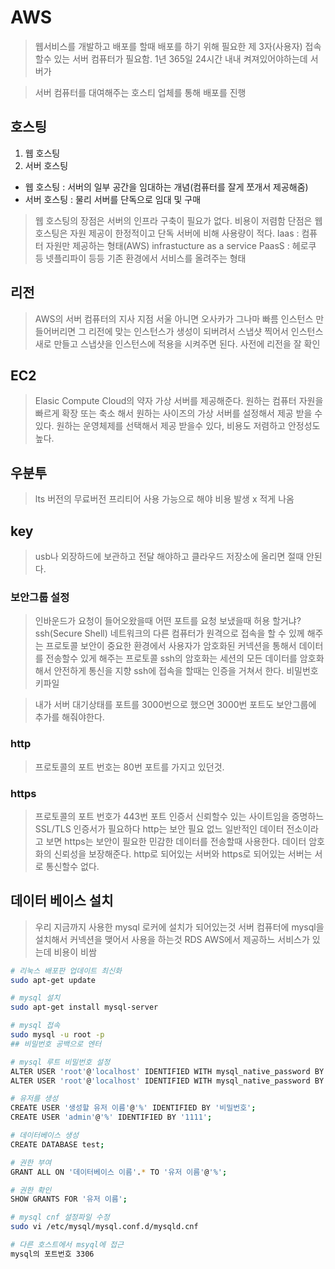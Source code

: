 # AWS
> 웹서비스를 개발하고 배포를 할때
> 배포를 하기 위해 필요한 제 3자(사용자) 접속할수 있는 서버 컴퓨터가 필요함.
> 1년 365일 24시간 내내 켜져있어야하는데 서버가

>서버 컴퓨터를 대여해주는 호스티 업체를 통해 배포를 진행

## 호스팅
1. 웹 호스팅
2. 서버 호스팅

- 웹 호스팅 : 서버의 일부 공간을 임대하는 개념(컴퓨터를 잘게 쪼개서 제공해줌)
- 서버 호스팅 : 물리 서버를 단독으로 임대 및 구매

> 웹 호스팅의 장점은 서버의 인프라 구축이 필요가 없다. 비용이 저렴함
> 단점은 웹 호스팅은 자원 제공이 한정적이고 단독 서버에 비해 사용량이 적다.
> laas : 컴퓨터 자원만 제공하는 형태(AWS) infrastucture as a service
> PaasS : 헤로쿠 등 넷플리파이 등등 기존 환경에서 서비스를 올려주는 형태

## 리전
> AWS의 서버 컴퓨터의 지사 지점
> 서울 아니면 오사카가 그나마 빠름
> 인스턴스 만들어버리면 그 리전에 맞는 인스턴스가 생성이 되버려서
> 스냅샷 찍어서 인스턴스 새로 만들고 스냅샷을 인스턴스에 적용을 시켜주면 된다.
> 사전에 리전을 잘 확인

## EC2
> Elasic Compute Cloud의 약자
> 가상 서버를 제공해준다.
> 원하는 컴퓨터 자원을 빠르게 확장 또는 축소 해서 원하는 사이즈의
> 가상 서버를 설정해서 제공 받을 수 있다.
> 원하는 운영체제를 선택해서 제공 받을수 있다,
> 비용도 저렴하고 안정성도 높다.

## 우분투
> lts 버전의 무료버전 프리티어 사용 가능으로 해야 비용 발생 x 적게 나옴

## key
> usb나 외장하드에 보관하고 전달 해야하고
> 클라우드 저장소에 올리면 절때 안된다.

### 보안그룹 설정
> 인바운드가 요청이 들어오왔을때
> 어떤 포트를 요청 보냈을때 허용 할거냐?
> ssh(Secure Shell)
> 네트워크의 다른 컴퓨터가 원격으로 접속을 할 수 있께 해주는 프로토콜
> 보안이 중요한 환경에서 사용자가 암호화된 커넥션을 통해서 데이터를 전송할수 있게 해주는 프로토콜
> ssh의 암호화는 세션의 모든 데이터를 암호화 해서 안전하게 통신을 지향
> ssh에 접속을 할때는 인증을 거쳐서 한다. 비밀번호 키파일

> 내가 서버 대기상태를 포트를 3000번으로 했으면 3000번 포트도 보안그룹에 추가를 해줘야한다.

### http
> 프로토콜의 포트 번호는 80번 포트를 가지고 있던것.

### https
> 프로토콜의 포트 번호가 443번 포트
> 인증서 신뢰할수 있는 사이트임을 증명하느 SSL/TLS 인증서가 필요하다
> http는 보안 필요 없느 일반적인 데이터 전소이라고 보면
> https는 보안이 필요한 민감한 데이터를 전송할때 사용한다. 데이터 암호화의 신뢰성을 보장해준다.
> http로 되어있는 서버와 https로 되어있는 서버는 서로 통신할수 없다.

## 데이터 베이스 설치
> 우리 지금까지 사용한 mysql 로커에 설치가 되어있는것
> 서버 컴퓨터에 mysql을 설치해서 커넥션을 맺어서 사용을 하는것
> RDS AWS에서 제공하느 서비스가 있는데 비용이 비쌈

```sh
# 리눅스 배포판 업데이트 최신화
sudo apt-get update

# mysql 설치
sudo apt-get install mysql-server

# mysql 접속
sudo mysql -u root -p
## 비밀번호 공백으로 엔터

# mysql 루트 비밀번호 설정
ALTER USER 'root'@'localhost' IDENTIFIED WITH mysql_native_password BY '새로운 비밀번호'; FLUSH PRIVILEGES;
ALTER USER 'root'@'localhost' IDENTIFIED WITH mysql_native_password BY '1111'; FLUSH PRIVILEGES;

# 유저를 생성
CREATE USER '생성할 유저 이름'@'%' IDENTIFIED BY '비밀번호';
CREATE USER 'admin'@'%' IDENTIFIED BY '1111';

# 데이터베이스 생성
CREATE DATABASE test;

# 권한 부여
GRANT ALL ON '데이터베이스 이름'.* TO '유저 이름'@'%';

# 권한 확인
SHOW GRANTS FOR '유저 이름';

# mysql cnf 설정파일 수정
sudo vi /etc/mysql/mysql.conf.d/mysqld.cnf

# 다른 호스트에서 msyql에 접근
mysql의 포트번호 3306
```